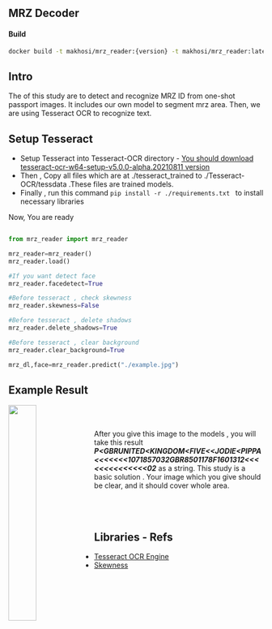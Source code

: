 ## MRZ Decoder

#### Build

```bash
docker build -t makhosi/mrz_reader:{version} -t makhosi/mrz_reader:latest . --platform="linux/amd64" &> docker_build_1.log
```

## Intro

The of this study are to detect and recognize MRZ ID from one-shot passport images. It includes our own model to segment mrz area. Then, we are using Tesseract OCR to recognize text.


 
 ## Setup Tesseract 

- Setup Tesseract into Tesseract-OCR directory - [You should download tesseract-ocr-w64-setup-v5.0.0-alpha.20210811 version](https://digi.bib.uni-mannheim.de/tesseract/)
- Then , Copy all files which are at ./tesseract_trained  to ./Tesseract-OCR/tessdata .These files are trained models.
- Finally , run this command  ```pip install -r ./requirements.txt ``` to install necessary libraries


Now, You are ready
 
 
 
  ```python

from mrz_reader import mrz_reader
 
mrz_reader=mrz_reader()
mrz_reader.load()

#If you want detect face 
mrz_reader.facedetect=True

#Before tesseract , check skewness
mrz_reader.skewness=False

#Before tesseract , delete shadows
mrz_reader.delete_shadows=True

#Before tesseract , clear background
mrz_reader.clear_background=True

mrz_dl,face=mrz_reader.predict("./example.jpg")

 ```
 ## Example Result 
 
 
<img align="left" width="33%" src="https://github.com/SerdarHelli/MRZ_Passport_Reader_From_Image/blob/main/example.jpg">

<br/><br/>

After you give this image to the models , you will take this result ***P<GBRUNITED<KINGDOM<FIVE<<JODIE<PIPPA<<<<<<<1071857032GBR8501178F1601312<<<<<<<<<<<<<<02*** as a string. This study is a basic solution . Your image which you give  should be clear, and it should cover whole area.
<br/><br/>
<br/><br/>


 ## Libraries - Refs
 
 - [Tesseract OCR Engine ](https://github.com/tesseract-ocr/tesseract)
 - [Skewness ](https://github.com/sbrunner/deskew)
 
